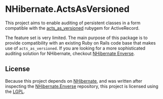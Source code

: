 # NHibernate.ActsAsVersioned

This project aims to enable auditing of persistent classes in a form compatible with
the [acts_as_versioned](https://github.com/technoweenie/acts_as_versioned) rubygem for ActiveRecord.

The feature set is very limited. The main purpose of this package is to provide compatibility
with an existing Ruby on Rails code base that makes use of `acts_as_versioned`. If you are 
looking for a more sophisticated auditing solution for NHibernate, checkout 
[NHibernate Enverse](https://github.com/nhibernate/nhibernate-envers).

## License

Because this project depends on [NHibernate](https://github.com/nhibernate/nhibernate-core), and was
written after inspecting the [NHibernate.Enverse](https://github.com/nhibernate/nhibernate-envers) 
repository, this project is licensed using the [LGPL](LICENSE.txt).
